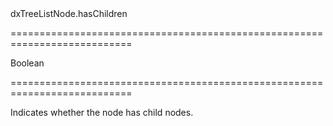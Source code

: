 <!--id-->dxTreeListNode.hasChildren<!--/id-->
===========================================================================
<!--type-->Boolean<!--/type-->
===========================================================================

<!--shortDescription-->
Indicates whether the node has child nodes. 
<!--/shortDescription-->

<!--fullDescription-->

<!--/fullDescription-->